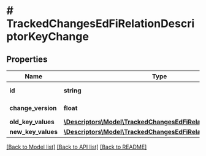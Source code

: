 # # TrackedChangesEdFiRelationDescriptorKeyChange

## Properties

Name | Type | Description | Notes
------------ | ------------- | ------------- | -------------
**id** | **string** | Resource identifier | [optional]
**change_version** | **float** | Change version | [optional]
**old_key_values** | [**\Descriptors\Model\TrackedChangesEdFiRelationDescriptorKey**](TrackedChangesEdFiRelationDescriptorKey.md) |  | [optional]
**new_key_values** | [**\Descriptors\Model\TrackedChangesEdFiRelationDescriptorKey**](TrackedChangesEdFiRelationDescriptorKey.md) |  | [optional]

[[Back to Model list]](../../README.md#models) [[Back to API list]](../../README.md#endpoints) [[Back to README]](../../README.md)
